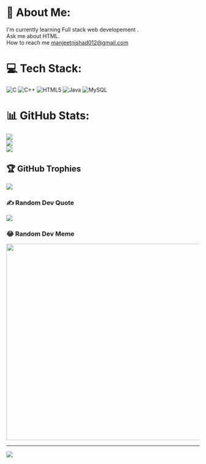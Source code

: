 # 💫 About Me:
I'm currently learning Full stack web developement .<br>Ask me about HTML.<br>How to reach me manjeetnishad012@gmail.com<br>


# 💻 Tech Stack:
![C](https://img.shields.io/badge/c-%2300599C.svg?style=flat&logo=c&logoColor=white) ![C++](https://img.shields.io/badge/c++-%2300599C.svg?style=flat&logo=c%2B%2B&logoColor=white) ![HTML5](https://img.shields.io/badge/html5-%23E34F26.svg?style=flat&logo=html5&logoColor=white) ![Java](https://img.shields.io/badge/java-%23ED8B00.svg?style=flat&logo=java&logoColor=white) ![MySQL](https://img.shields.io/badge/mysql-%2300f.svg?style=flat&logo=mysql&logoColor=white)
# 📊 GitHub Stats:
![](https://github-readme-stats.vercel.app/api?username=MANJEETNISHAD&theme=merko&hide_border=true&include_all_commits=true&count_private=false)<br/>
![](https://github-readme-streak-stats.herokuapp.com/?user=MANJEETNISHAD&theme=merko&hide_border=true)<br/>
![](https://github-readme-stats.vercel.app/api/top-langs/?username=MANJEETNISHAD&theme=merko&hide_border=true&include_all_commits=true&count_private=false&layout=compact)

## 🏆 GitHub Trophies
![](https://github-profile-trophy.vercel.app/?username=MANJEETNISHAD&theme=radical&no-frame=true&no-bg=true&margin-w=4)

### ✍️ Random Dev Quote
![](https://quotes-github-readme.vercel.app/api?type=horizontal&theme=radical)

### 😂 Random Dev Meme
<img src="https://random-memer.herokuapp.com/" width="512px"/>

---
[![](https://visitcount.itsvg.in/api?id=MANJEETNISHAD&icon=1&color=2)](https://visitcount.itsvg.in)
